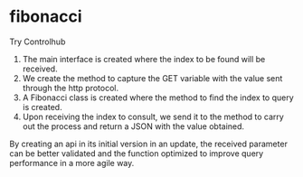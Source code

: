 # fibonacci
 Try Controlhub

1. The main interface is created where the index to be found will be received.
2. We create the method to capture the GET variable with the value sent through the http protocol.
3. A Fibonacci class is created where the method to find the index to query is created.
4. Upon receiving the index to consult, we send it to the method to carry out the process and return a JSON with the value obtained.

By creating an api in its initial version in an update, the received parameter can be better validated and the function optimized to improve query performance in a more agile way.
